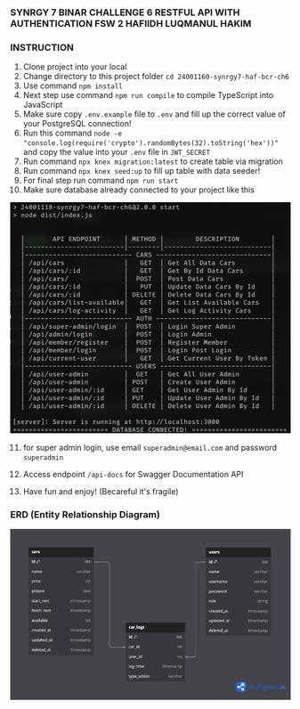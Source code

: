 ### SYNRGY 7 BINAR CHALLENGE 6 RESTFUL API WITH AUTHENTICATION FSW 2 HAFIIDH LUQMANUL HAKIM

### INSTRUCTION
1. Clone project into your local
2. Change directory to this project folder `cd 24001160-synrgy7-haf-bcr-ch6`
3. Use command `npm install`
4. Next step use command `npm run compile` to compile TypeScript into JavaScript
5. Make sure copy `.env.example` file to `.env` and fill up the correct value of your PostgreSQL connection!
6. Run this command `node -e "console.log(require('crypto').randomBytes(32).toString('hex'))"` and copy the value into your `.env` file in `JWT_SECRET`
7. Run command `npx knex migration:latest` to create table via migration
8. Run command `npx knex seed:up` to fill up table with data seeder!
9. For final step run command `npm run start`
10. Make sure database already connected to your project like this
   
![alt text](./database_connected.png)

11. for super admin login, use email `superadmin@email.com` and password `superadmin`

12. Access endpoint `/api-docs` for Swagger Documentation API

13. Have fun and enjoy! (Becareful it's fragile)

### ERD (Entity Relationship Diagram)
![alt text](./ERD_DATABASE.png)
